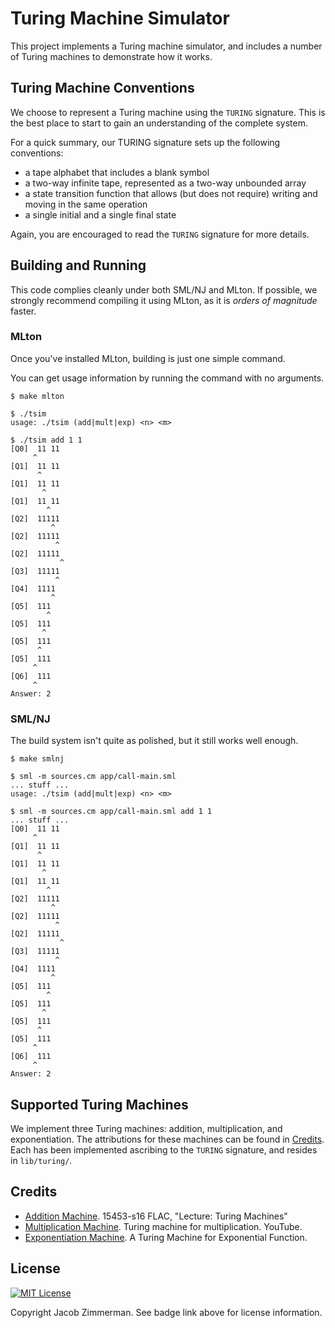 # Turing Machine Simulator

This project implements a Turing machine simulator, and includes a number of
Turing machines to demonstrate how it works.

## Turing Machine Conventions

We choose to represent a Turing machine using the `TURING` signature. This is the
best place to start to gain an understanding of the complete system.

For a quick summary, our TURING signature sets up the following conventions:

- a tape alphabet that includes a blank symbol
- a two-way infinite tape, represented as a two-way unbounded array
- a state transition function that allows (but does not require) writing and
  moving in the same operation
- a single initial and a single final state

Again, you are encouraged to read the `TURING` signature for more details.

## Building and Running

This code complies cleanly under both SML/NJ and MLton. If possible, we strongly
recommend compiling it using MLton, as it is *orders of magnitude* faster.

### MLton

Once you've installed MLton, building is just one simple command.

You can get usage information by running the command with no arguments.

```
$ make mlton

$ ./tsim
usage: ./tsim (add|mult|exp) <n> <m>

$ ./tsim add 1 1
[Q0]  11 11
     ^
[Q1]  11 11
      ^
[Q1]  11 11
       ^
[Q1]  11 11
        ^
[Q2]  11111
         ^
[Q2]  11111
          ^
[Q2]  11111
           ^
[Q3]  11111
          ^
[Q4]  1111
         ^
[Q5]  111
        ^
[Q5]  111
       ^
[Q5]  111
      ^
[Q5]  111
     ^
[Q6]  111
     ^
Answer: 2
```


### SML/NJ

The build system isn't quite as polished, but it still works well enough.

```
$ make smlnj

$ sml -m sources.cm app/call-main.sml
... stuff ...
usage: ./tsim (add|mult|exp) <n> <m>

$ sml -m sources.cm app/call-main.sml add 1 1
... stuff ...
[Q0]  11 11
     ^
[Q1]  11 11
      ^
[Q1]  11 11
       ^
[Q1]  11 11
        ^
[Q2]  11111
         ^
[Q2]  11111
          ^
[Q2]  11111
           ^
[Q3]  11111
          ^
[Q4]  1111
         ^
[Q5]  111
        ^
[Q5]  111
       ^
[Q5]  111
      ^
[Q5]  111
     ^
[Q6]  111
     ^
Answer: 2
```

## Supported Turing Machines

We implement three Turing machines: addition, multiplication, and
exponentiation. The attributions for these machines can be found in
[Credits](#credits). Each has been implemented ascribing to the `TURING`
signature, and resides in `lib/turing/`.


## Credits

- [Addition Machine][adder]. 15453-s16 FLAC, "Lecture: Turing Machines"
- [Multiplication Machine][multiplier]. Turing machine for multiplication.
  YouTube.
- [Exponentiation Machine][exponentiator]. A Turing Machine for Exponential
  Function.

[adder]: http://www.cs.cmu.edu/~flac/PDFs/20-turing.pdf
[multiplier]: https://www.youtube.com/watch?v=fUXYL_hywMo
[exponentiator]: http://philpapers.org/archive/LEMATM

## License

[![MIT License](https://img.shields.io/badge/license-MIT-blue.svg)](https://jez.io/MIT-LICENSE.txt)

Copyright Jacob Zimmerman. See badge link above for license information.

